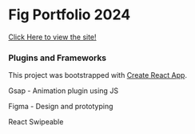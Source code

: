 # Fig Portfolio 2024

<a href="https://hollyefig.github.io/figportfolio2024/">Click Here to view the site!</a>

### Plugins and Frameworks

This project was bootstrapped with [Create React App](https://github.com/facebook/create-react-app).

Gsap - Animation plugin using JS

Figma - Design and prototyping

React Swipeable
